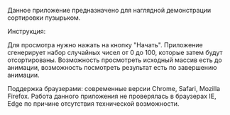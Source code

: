 Данное приложение предназначено для наглядной демонстрации сортировки пузырьком.

Инструкция: 

Для просмотра нужно нажать на кнопку "Начать". Приложение сгенерирует набор случайных чисел от 0 до 100, 
которые затем будут отсортированы. Возможность просмотреть исходный массив есть до анимации, возможность посмотреть результат
есть по завершению анимации.

Поддержка браузерами: современные версии Chrome, Safari, Mozilla Firefox.
Работа данного приложения не проверялась в браузерах IE, Edge по причине отсутствия технической возможности. 
